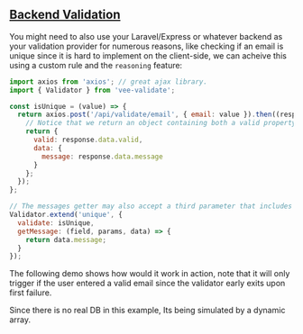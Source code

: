 ## [Backend Validation](#backend-example)

You might need to also use your Laravel/Express or whatever backend as your validation provider for numerous reasons, like checking if an email is unique since it is hard to implement on the client-side, we can acheive this using a custom rule and the `reasoning` feature:

```js
import axios from 'axios'; // great ajax library.
import { Validator } from 'vee-validate';

const isUnique = (value) => {
  return axios.post('/api/validate/email', { email: value }).then((response) => {
    // Notice that we return an object containing both a valid property and a data property.
    return {
      valid: response.data.valid,
      data: {
        message: response.data.message
      }
    };
  });
};

// The messages getter may also accept a third parameter that includes the data we returned earlier.
Validator.extend('unique', {
  validate: isUnique,
  getMessage: (field, params, data) => {
    return data.message;
  }
});
```

The following demo shows how would it work in action, note that it will only trigger if the user entered a valid email since the validator early exits upon first failure.

Since there is no real DB in this example, Its being simulated by a dynamic array.
